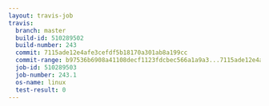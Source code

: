 ```yaml
---
layout: travis-job
travis:
  branch: master
  build-id: 510289502
  build-number: 243
  commit: 7115ade12e4afe3cefdf5b18170a301ab8a199cc
  commit-range: b97536b6908a41108decf1123fdcbec566a1a9a3...7115ade12e4afe3cefdf5b18170a301ab8a199cc
  job-id: 510289503
  job-number: 243.1
  os-name: linux
  test-result: 0
---
```

